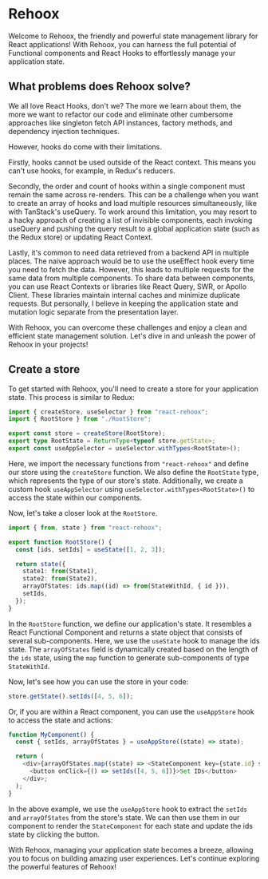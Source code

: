 # Rehoox

Welcome to Rehoox, the friendly and powerful state management library for React applications! With Rehoox, you can harness the full potential of Functional components and React Hooks to effortlessly manage your application state.

## What problems does Rehoox solve?

We all love React Hooks, don't we? The more we learn about them, the more we want to refactor our code and eliminate other cumbersome approaches like singleton fetch API instances, factory methods, and dependency injection techniques.

However, hooks do come with their limitations.

Firstly, hooks cannot be used outside of the React context. This means you can't use hooks, for example, in Redux's reducers.

Secondly, the order and count of hooks within a single component must remain the same across re-renders. This can be a challenge when you want to create an array of hooks and load multiple resources simultaneously, like with TanStack's useQuery. To work around this limitation, you may resort to a hacky approach of creating a list of invisible components, each invoking useQuery and pushing the query result to a global application state (such as the Redux store) or updating React Context.

Lastly, it's common to need data retrieved from a backend API in multiple places. The naive approach would be to use the useEffect hook every time you need to fetch the data. However, this leads to multiple requests for the same data from multiple components. To share data between components, you can use React Contexts or libraries like React Query, SWR, or Apollo Client. These libraries maintain internal caches and minimize duplicate requests. But personally, I believe in keeping the application state and mutation logic separate from the presentation layer.

With Rehoox, you can overcome these challenges and enjoy a clean and efficient state management solution. Let's dive in and unleash the power of Rehoox in your projects!

## Create a store

To get started with Rehoox, you'll need to create a store for your application state. This process is similar to Redux:

```typescript
import { createStore, useSelector } from "react-rehoox";
import { RootStore } from "./RootStore";

export const store = createStore(RootStore);
export type RootState = ReturnType<typeof store.getState>;
export const useAppSelector = useSelector.withTypes<RootState>();
```

Here, we import the necessary functions from `"react-rehoox"` and define our store using the `createStore` function. We also define the `RootState` type, which represents the type of our store's state. Additionally, we create a custom hook `useAppSelector` using `useSelector.withTypes<RootState>()` to access the state within our components.

Now, let's take a closer look at the `RootStore`.

```typescript
import { from, state } from "react-rehoox";

export function RootStore() {
  const [ids, setIds] = useState([1, 2, 3]);

  return state({
    state1: from(State1),
    state2: from(State2),
    arrayOfStates: ids.map((id) => from(StateWithId, { id })),
    setIds,
  });
}
```

In the `RootStore` function, we define our application's state. It resembles a React Functional Component and returns a state object that consists of several sub-components. Here, we use the `useState` hook to manage the ids state. The `arrayOfStates` field is dynamically created based on the length of the `ids` state, using the `map` function to generate sub-components of type `StateWithId`.

Now, let's see how you can use the store in your code:

```typescript
store.getState().setIds([4, 5, 6]);
```

Or, if you are within a React component, you can use the `useAppStore` hook to access the state and actions:

```typescript
function MyComponent() {
  const { setIds, arrayOfStates } = useAppStore((state) => state);

  return (
    <div>{arrayOfStates.map((state) => <StateComponent key={state.id} state={state} />)}
      <button onClick={() => setIds([4, 5, 6])}>Set IDs</button>
    </div>;
  );
}
```

In the above example, we use the `useAppStore` hook to extract the `setIds` and `arrayOfStates` from the store's state. We can then use them in our component to render the `StateComponent` for each state and update the ids state by clicking the button.

With Rehoox, managing your application state becomes a breeze, allowing you to focus on building amazing user experiences. Let's continue exploring the powerful features of Rehoox!
